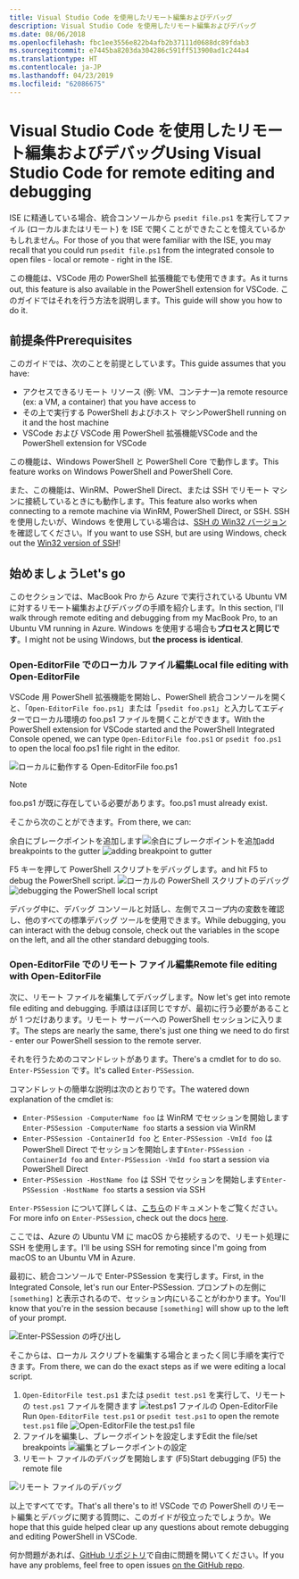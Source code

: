 ```yaml
---
title: Visual Studio Code を使用したリモート編集およびデバッグ
description: Visual Studio Code を使用したリモート編集およびデバッグ
ms.date: 08/06/2018
ms.openlocfilehash: fbc1ee3556e822b4afb2b37111d0688dc89fdab3
ms.sourcegitcommit: e7445ba8203da304286c591ff513900ad1c244a4
ms.translationtype: HT
ms.contentlocale: ja-JP
ms.lasthandoff: 04/23/2019
ms.locfileid: "62086675"
---
```

# <a name="using-visual-studio-code-for-remote-editing-and-debugging"></a><span data-ttu-id="f989c-103">Visual Studio Code を使用したリモート編集およびデバッグ</span><span class="sxs-lookup"><span data-stu-id="f989c-103">Using Visual Studio Code for remote editing and debugging</span></span>

<span data-ttu-id="f989c-104">ISE に精通している場合、統合コンソールから `psedit file.ps1` を実行してファイル (ローカルまたはリモート) を ISE で開くことができたことを憶えているかもしれません。</span><span class="sxs-lookup"><span data-stu-id="f989c-104">For those of you that were familiar with the ISE, you may recall that you could run `psedit file.ps1` from the integrated console to open files - local or remote - right in the ISE.</span></span>

<span data-ttu-id="f989c-105">この機能は、VSCode 用の PowerShell 拡張機能でも使用できます。</span><span class="sxs-lookup"><span data-stu-id="f989c-105">As it turns out, this feature is also available in the PowerShell extension for VSCode.</span></span> <span data-ttu-id="f989c-106">このガイドではそれを行う方法を説明します。</span><span class="sxs-lookup"><span data-stu-id="f989c-106">This guide will show you how to do it.</span></span>

## <a name="prerequisites"></a><span data-ttu-id="f989c-107">前提条件</span><span class="sxs-lookup"><span data-stu-id="f989c-107">Prerequisites</span></span>

<span data-ttu-id="f989c-108">このガイドでは、次のことを前提としています。</span><span class="sxs-lookup"><span data-stu-id="f989c-108">This guide assumes that you have:</span></span>

- <span data-ttu-id="f989c-109">アクセスできるリモート リソース (例: VM、コンテナー)</span><span class="sxs-lookup"><span data-stu-id="f989c-109">a remote resource (ex: a VM, a container) that you have access to</span></span>
- <span data-ttu-id="f989c-110">その上で実行する PowerShell およびホスト マシン</span><span class="sxs-lookup"><span data-stu-id="f989c-110">PowerShell running on it and the host machine</span></span>
- <span data-ttu-id="f989c-111">VSCode および VSCode 用 PowerShell 拡張機能</span><span class="sxs-lookup"><span data-stu-id="f989c-111">VSCode and the PowerShell extension for VSCode</span></span>

<span data-ttu-id="f989c-112">この機能は、Windows PowerShell と PowerShell Core で動作します。</span><span class="sxs-lookup"><span data-stu-id="f989c-112">This feature works on Windows PowerShell and PowerShell Core.</span></span>

<span data-ttu-id="f989c-113">また、この機能は、WinRM、PowerShell Direct、または SSH でリモート マシンに接続しているときにも動作します。</span><span class="sxs-lookup"><span data-stu-id="f989c-113">This feature also works when connecting to a remote machine via WinRM, PowerShell Direct, or SSH.</span></span> <span data-ttu-id="f989c-114">SSH を使用したいが、Windows を使用している場合は、[SSH の Win32 バージョン](https://github.com/PowerShell/Win32-OpenSSH)を確認してください。</span><span class="sxs-lookup"><span data-stu-id="f989c-114">If you want to use SSH, but are using Windows, check out the [Win32 version of SSH](https://github.com/PowerShell/Win32-OpenSSH)!</span></span>

## <a name="lets-go"></a><span data-ttu-id="f989c-115">始めましょう</span><span class="sxs-lookup"><span data-stu-id="f989c-115">Let's go</span></span>

<span data-ttu-id="f989c-116">このセクションでは、MacBook Pro から Azure で実行されている Ubuntu VM に対するリモート編集およびデバッグの手順を紹介します。</span><span class="sxs-lookup"><span data-stu-id="f989c-116">In this section, I'll walk through remote editing and debugging from my MacBook Pro, to an Ubuntu VM running in Azure.</span></span> <span data-ttu-id="f989c-117">Windows を使用する場合も**プロセスと同じです**。</span><span class="sxs-lookup"><span data-stu-id="f989c-117">I might not be using Windows, but **the process is identical**.</span></span>

### <a name="local-file-editing-with-open-editorfile"></a><span data-ttu-id="f989c-118">Open-EditorFile でのローカル ファイル編集</span><span class="sxs-lookup"><span data-stu-id="f989c-118">Local file editing with Open-EditorFile</span></span>

<span data-ttu-id="f989c-119">VSCode 用 PowerShell 拡張機能を開始し、PowerShell 統合コンソールを開くと、「`Open-EditorFile foo.ps1`」または「`psedit foo.ps1`」と入力してエディターでローカル環境の foo.ps1 ファイルを開くことができます。</span><span class="sxs-lookup"><span data-stu-id="f989c-119">With the PowerShell extension for VSCode started and the PowerShell Integrated Console opened, we can type `Open-EditorFile foo.ps1` or `psedit foo.ps1` to open the local foo.ps1 file right in the editor.</span></span>

![ローカルに動作する Open-EditorFile foo.ps1](https://user-images.githubusercontent.com/2644648/34895897-7c2c46ac-f79c-11e7-9410-a252aff52f13.png)

>[!NOTE]
> <span data-ttu-id="f989c-121">foo.ps1 が既に存在している必要があります。</span><span class="sxs-lookup"><span data-stu-id="f989c-121">foo.ps1 must already exist.</span></span>

<span data-ttu-id="f989c-122">そこから次のことができます。</span><span class="sxs-lookup"><span data-stu-id="f989c-122">From there, we can:</span></span>

<span data-ttu-id="f989c-123">余白にブレークポイントを追加します![余白にブレークポイントを追加](https://user-images.githubusercontent.com/2644648/34895893-7bdc38e2-f79c-11e7-8026-8ad53f9a1bad.png)</span><span class="sxs-lookup"><span data-stu-id="f989c-123">add breakpoints to the gutter ![adding breakpoint to gutter](https://user-images.githubusercontent.com/2644648/34895893-7bdc38e2-f79c-11e7-8026-8ad53f9a1bad.png)</span></span>

<span data-ttu-id="f989c-124">F5 キーを押して PowerShell スクリプトをデバッグします。</span><span class="sxs-lookup"><span data-stu-id="f989c-124">and hit F5 to debug the PowerShell script.</span></span>
<span data-ttu-id="f989c-125">![ローカルの PowerShell スクリプトのデバッグ](https://user-images.githubusercontent.com/2644648/34895894-7bedb874-f79c-11e7-9180-7e0dc2d02af8.png)</span><span class="sxs-lookup"><span data-stu-id="f989c-125">![debugging the PowerShell local script](https://user-images.githubusercontent.com/2644648/34895894-7bedb874-f79c-11e7-9180-7e0dc2d02af8.png)</span></span>

<span data-ttu-id="f989c-126">デバッグ中に、デバッグ コンソールと対話し、左側でスコープ内の変数を確認し、他のすべての標準デバッグ ツールを使用できます。</span><span class="sxs-lookup"><span data-stu-id="f989c-126">While debugging, you can interact with the debug console, check out the variables in the scope on the left, and all the other standard debugging tools.</span></span>

### <a name="remote-file-editing-with-open-editorfile"></a><span data-ttu-id="f989c-127">Open-EditorFile でのリモート ファイル編集</span><span class="sxs-lookup"><span data-stu-id="f989c-127">Remote file editing with Open-EditorFile</span></span>

<span data-ttu-id="f989c-128">次に、リモート ファイルを編集してデバッグします。</span><span class="sxs-lookup"><span data-stu-id="f989c-128">Now let's get into remote file editing and debugging.</span></span> <span data-ttu-id="f989c-129">手順はほぼ同じですが、最初に行う必要があることが 1 つだけあります。リモート サーバーへの PowerShell セッションに入ります。</span><span class="sxs-lookup"><span data-stu-id="f989c-129">The steps are nearly the same, there's just one thing we need to do first - enter our PowerShell session to the remote server.</span></span>

<span data-ttu-id="f989c-130">それを行うためのコマンドレットがあります。</span><span class="sxs-lookup"><span data-stu-id="f989c-130">There's a cmdlet for to do so.</span></span> <span data-ttu-id="f989c-131">`Enter-PSSession` です。</span><span class="sxs-lookup"><span data-stu-id="f989c-131">It's called `Enter-PSSession`.</span></span>

<span data-ttu-id="f989c-132">コマンドレットの簡単な説明は次のとおりです。</span><span class="sxs-lookup"><span data-stu-id="f989c-132">The watered down explanation of the cmdlet is:</span></span>

- <span data-ttu-id="f989c-133">`Enter-PSSession -ComputerName foo` は WinRM でセッションを開始します</span><span class="sxs-lookup"><span data-stu-id="f989c-133">`Enter-PSSession -ComputerName foo` starts a session via WinRM</span></span>
- <span data-ttu-id="f989c-134">`Enter-PSSession -ContainerId foo` と `Enter-PSSession -VmId foo` は PowerShell Direct でセッションを開始します</span><span class="sxs-lookup"><span data-stu-id="f989c-134">`Enter-PSSession -ContainerId foo` and `Enter-PSSession -VmId foo` start a session via PowerShell Direct</span></span>
- <span data-ttu-id="f989c-135">`Enter-PSSession -HostName foo` は SSH でセッションを開始します</span><span class="sxs-lookup"><span data-stu-id="f989c-135">`Enter-PSSession -HostName foo` starts a session via SSH</span></span>

<span data-ttu-id="f989c-136">`Enter-PSSession` について詳しくは、[こちら](https://docs.microsoft.com/powershell/module/microsoft.powershell.core/enter-pssession?view=powershell-6)のドキュメントをご覧ください。</span><span class="sxs-lookup"><span data-stu-id="f989c-136">For more info on `Enter-PSSession`, check out the docs [here](https://docs.microsoft.com/powershell/module/microsoft.powershell.core/enter-pssession?view=powershell-6).</span></span>

<span data-ttu-id="f989c-137">ここでは、Azure の Ubuntu VM に macOS から接続するので、リモート処理に SSH を使用します。</span><span class="sxs-lookup"><span data-stu-id="f989c-137">I'll be using SSH for remoting since I'm going from macOS to an Ubuntu VM in Azure.</span></span>

<span data-ttu-id="f989c-138">最初に、統合コンソールで Enter-PSSession を実行します。</span><span class="sxs-lookup"><span data-stu-id="f989c-138">First, in the Integrated Console, let's run our Enter-PSSession.</span></span> <span data-ttu-id="f989c-139">プロンプトの左側に `[something]` と表示されるので、セッション内にいることがわかります。</span><span class="sxs-lookup"><span data-stu-id="f989c-139">You'll know that you're in the session because `[something]` will show up to the left of your prompt.</span></span>

![Enter-PSSession の呼び出し](https://user-images.githubusercontent.com/2644648/34895896-7c18e0bc-f79c-11e7-9b36-6f4bd0e9b0db.png)

<span data-ttu-id="f989c-141">そこからは、ローカル スクリプトを編集する場合とまったく同じ手順を実行できます。</span><span class="sxs-lookup"><span data-stu-id="f989c-141">From there, we can do the exact steps as if we were editing a local script.</span></span>

1. <span data-ttu-id="f989c-142">`Open-EditorFile test.ps1` または `psedit test.ps1` を実行して、リモートの `test.ps1` ファイルを開きます ![test.ps1 ファイルの Open-EditorFile](https://user-images.githubusercontent.com/2644648/34895898-7c3e6a12-f79c-11e7-8bdf-549b591ecbcb.png)</span><span class="sxs-lookup"><span data-stu-id="f989c-142">Run `Open-EditorFile test.ps1` or `psedit test.ps1` to open the remote `test.ps1` file ![Open-EditorFile the test.ps1 file](https://user-images.githubusercontent.com/2644648/34895898-7c3e6a12-f79c-11e7-8bdf-549b591ecbcb.png)</span></span>
2. <span data-ttu-id="f989c-143">ファイルを編集し、ブレークポイントを設定します</span><span class="sxs-lookup"><span data-stu-id="f989c-143">Edit the file/set breakpoints</span></span> ![編集とブレークポイントの設定](https://user-images.githubusercontent.com/2644648/34895892-7bb68246-f79c-11e7-8c0a-c2121773afbb.png)
3. <span data-ttu-id="f989c-145">リモート ファイルのデバッグを開始します (F5)</span><span class="sxs-lookup"><span data-stu-id="f989c-145">Start debugging (F5) the remote file</span></span>

![リモート ファイルのデバッグ](https://user-images.githubusercontent.com/2644648/34895895-7c040782-f79c-11e7-93ea-47724fa5c10d.png)

<span data-ttu-id="f989c-147">以上ですべてです。</span><span class="sxs-lookup"><span data-stu-id="f989c-147">That's all there's to it!</span></span> <span data-ttu-id="f989c-148">VSCode での PowerShell のリモート編集とデバッグに関する質問に、このガイドが役立ったでしょうか。</span><span class="sxs-lookup"><span data-stu-id="f989c-148">We hope that this guide helped clear up any questions about remote debugging and editing PowerShell in VSCode.</span></span>

<span data-ttu-id="f989c-149">何か問題があれば、[GitHub リポジトリ](http://github.com/powershell/vscode-powershell)で自由に問題を開いてください。</span><span class="sxs-lookup"><span data-stu-id="f989c-149">If you have any problems, feel free to open issues [on the GitHub repo](http://github.com/powershell/vscode-powershell).</span></span>
